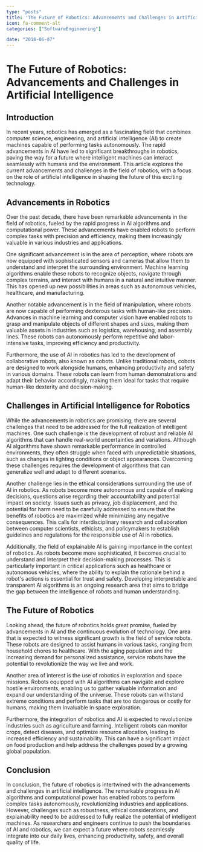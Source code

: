 ```yaml
---
type: "posts"
title: 'The Future of Robotics: Advancements and Challenges in Artificial Intelligence'
icon: fa-comment-alt
categories: ["SoftwareEngineering"]

date: "2018-06-07"
---
```




# The Future of Robotics: Advancements and Challenges in Artificial Intelligence

## Introduction
In recent years, robotics has emerged as a fascinating field that combines computer science, engineering, and artificial intelligence (AI) to create machines capable of performing tasks autonomously. The rapid advancements in AI have led to significant breakthroughs in robotics, paving the way for a future where intelligent machines can interact seamlessly with humans and the environment. This article explores the current advancements and challenges in the field of robotics, with a focus on the role of artificial intelligence in shaping the future of this exciting technology.

## Advancements in Robotics
Over the past decade, there have been remarkable advancements in the field of robotics, fueled by the rapid progress in AI algorithms and computational power. These advancements have enabled robots to perform complex tasks with precision and efficiency, making them increasingly valuable in various industries and applications.

One significant advancement is in the area of perception, where robots are now equipped with sophisticated sensors and cameras that allow them to understand and interpret the surrounding environment. Machine learning algorithms enable these robots to recognize objects, navigate through complex terrains, and interact with humans in a natural and intuitive manner. This has opened up new possibilities in areas such as autonomous vehicles, healthcare, and manufacturing.

Another notable advancement is in the field of manipulation, where robots are now capable of performing dexterous tasks with human-like precision. Advances in machine learning and computer vision have enabled robots to grasp and manipulate objects of different shapes and sizes, making them valuable assets in industries such as logistics, warehousing, and assembly lines. These robots can autonomously perform repetitive and labor-intensive tasks, improving efficiency and productivity.

Furthermore, the use of AI in robotics has led to the development of collaborative robots, also known as cobots. Unlike traditional robots, cobots are designed to work alongside humans, enhancing productivity and safety in various domains. These robots can learn from human demonstrations and adapt their behavior accordingly, making them ideal for tasks that require human-like dexterity and decision-making.

## Challenges in Artificial Intelligence for Robotics
While the advancements in robotics are promising, there are several challenges that need to be addressed for the full realization of intelligent machines. One such challenge is the development of robust and reliable AI algorithms that can handle real-world uncertainties and variations. Although AI algorithms have shown remarkable performance in controlled environments, they often struggle when faced with unpredictable situations, such as changes in lighting conditions or object appearances. Overcoming these challenges requires the development of algorithms that can generalize well and adapt to different scenarios.

Another challenge lies in the ethical considerations surrounding the use of AI in robotics. As robots become more autonomous and capable of making decisions, questions arise regarding their accountability and potential impact on society. Issues such as privacy, job displacement, and the potential for harm need to be carefully addressed to ensure that the benefits of robotics are maximized while minimizing any negative consequences. This calls for interdisciplinary research and collaboration between computer scientists, ethicists, and policymakers to establish guidelines and regulations for the responsible use of AI in robotics.

Additionally, the field of explainable AI is gaining importance in the context of robotics. As robots become more sophisticated, it becomes crucial to understand and interpret their decision-making processes. This is particularly important in critical applications such as healthcare or autonomous vehicles, where the ability to explain the rationale behind a robot's actions is essential for trust and safety. Developing interpretable and transparent AI algorithms is an ongoing research area that aims to bridge the gap between the intelligence of robots and human understanding.

## The Future of Robotics
Looking ahead, the future of robotics holds great promise, fueled by advancements in AI and the continuous evolution of technology. One area that is expected to witness significant growth is the field of service robots. These robots are designed to assist humans in various tasks, ranging from household chores to healthcare. With the aging population and the increasing demand for personalized assistance, service robots have the potential to revolutionize the way we live and work.

Another area of interest is the use of robotics in exploration and space missions. Robots equipped with AI algorithms can navigate and explore hostile environments, enabling us to gather valuable information and expand our understanding of the universe. These robots can withstand extreme conditions and perform tasks that are too dangerous or costly for humans, making them invaluable in space exploration.

Furthermore, the integration of robotics and AI is expected to revolutionize industries such as agriculture and farming. Intelligent robots can monitor crops, detect diseases, and optimize resource allocation, leading to increased efficiency and sustainability. This can have a significant impact on food production and help address the challenges posed by a growing global population.

## Conclusion
In conclusion, the future of robotics is intertwined with the advancements and challenges in artificial intelligence. The remarkable progress in AI algorithms and computational power has enabled robots to perform complex tasks autonomously, revolutionizing industries and applications. However, challenges such as robustness, ethical considerations, and explainability need to be addressed to fully realize the potential of intelligent machines. As researchers and engineers continue to push the boundaries of AI and robotics, we can expect a future where robots seamlessly integrate into our daily lives, enhancing productivity, safety, and overall quality of life.